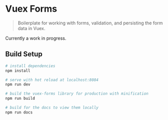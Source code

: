 # Vuex Forms

> Boilerplate for working with forms, validation, and persisting the form data in Vuex.

Currently a work in progress.

## Build Setup

``` bash
# install dependencies
npm install

# serve with hot reload at localhost:8084
npm run dev

# build the vuex-forms library for production with minification
npm run build

# build for the docs to view them locally
npm run docs
```